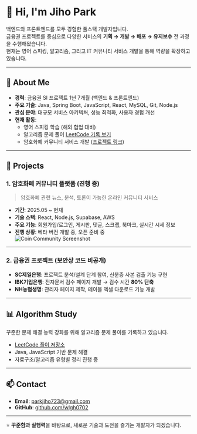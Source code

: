 # 👋 Hi, I'm Jiho Park  

백엔드와 프론트엔드를 모두 경험한 풀스택 개발자입니다.  
금융권 프로젝트를 중심으로 다양한 서비스의 **기획 → 개발 → 배포 → 유지보수** 전 과정을 수행해왔습니다.  
현재는 영어 스피킹, 알고리즘, 그리고 IT 커뮤니티 서비스 개발을 통해 역량을 확장하고 있습니다.  

---

## 🚀 About Me
- **경력**: 금융권 SI 프로젝트 1년 7개월 (백엔드 & 프론트엔드)
- **주요 기술**: Java, Spring Boot, JavaScript, React, MySQL, Git, Node.js
- **관심 분야**: 대규모 서비스 아키텍처, 성능 최적화, 사용자 경험 개선
- **현재 활동**:
  - 영어 스피킹 학습 (해외 협업 대비)
  - 알고리즘 문제 풀이 [LeetCode 기록 보기](https://github.com/wlgh0702/Algorithm)
  - 암호화폐 커뮤니티 서비스 개발 ([프로젝트 링크](https://coin-talk.kr/))

---

## 💼 Projects

### 1. 암호화폐 커뮤니티 플랫폼 (진행 중)
> 암호화폐 관련 뉴스, 분석, 토론이 가능한 온라인 커뮤니티 서비스  
- **기간**: 2025.05 ~ 현재
- **기술 스택**: React, Node.js, Supabase, AWS  
- **주요 기능**: 회원가입/로그인, 게시판, 댓글, 스크랩, 북마크, 실시간 시세 정보
- **진행 상황**: 베타 버전 개발 중, 오픈 준비 중  
![Coin Community Screenshot](https://github.com/user-attachments/assets/d1538ae3-7f1e-4b4d-8b45-482d4a93cdab)

---

### 2. 금융권 프로젝트 (보안상 코드 비공개)
- **SC제일은행**: 프로젝트 분석/설계 단계 참여, 신분증 사본 검출 기능 구현
- **IBK기업은행**: 전자문서 검수 페이지 개발 → 검수 시간 **80% 단축**
- **NH농협생명**: 관리자 페이지 제작, 테이블 엑셀 다운로드 기능 개발

---

## 📊 Algorithm Study
꾸준한 문제 해결 능력 강화를 위해 알고리즘 문제 풀이를 기록하고 있습니다.  
- [LeetCode 풀이 저장소](https://github.com/wlgh0702/Algorithm)  
- Java, JavaScript 기반 문제 해결  
- 자료구조/알고리즘 유형별 정리 진행 중

---

## 📫 Contact
- **Email**: parkjiho723@gmail.com
- **GitHub**: [github.com/wlgh0702](https://github.com/wlgh0702)

---

⭐ **꾸준함과 실행력**을 바탕으로, 새로운 기술과 도전을 즐기는 개발자가 되겠습니다.
